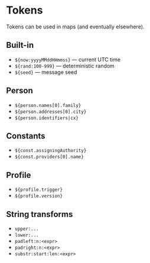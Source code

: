 # Tokens

Tokens can be used in maps (and eventually elsewhere).

## Built-in
- `${now:yyyyMMddHHmmss}` — current UTC time
- `${rand:100-999}` — deterministic random
- `${seed}` — message seed

## Person
- `${person.names[0].family}`
- `${person.addresses[0].city}`
- `${person.identifiers|cx}`

## Constants
- `${const.assigningAuthority}`
- `${const.providers[0].name}`

## Profile
- `${profile.trigger}`
- `${profile.version}`

## String transforms
- `upper:...`
- `lower:...`
- `padleft:n:<expr>`
- `padright:n:<expr>`
- `substr:start:len:<expr>`

